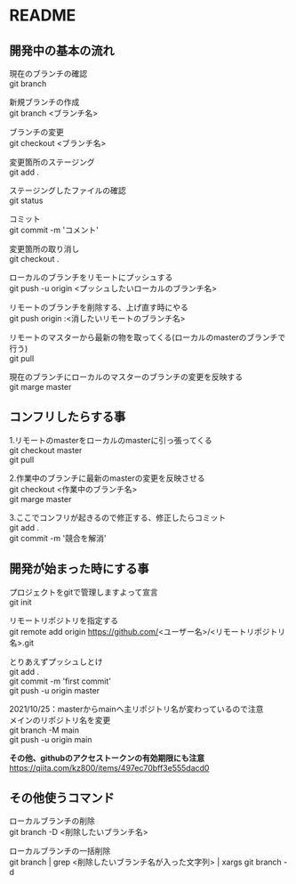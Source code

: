 # README

## 開発中の基本の流れ
現在のブランチの確認  
git branch  

新規ブランチの作成  
git branch <ブランチ名>  

ブランチの変更  
git checkout <ブランチ名>  

変更箇所のステージング  
git add .  

ステージングしたファイルの確認  
git status  

コミット  
git commit -m 'コメント'  

変更箇所の取り消し  
git checkout .  

ローカルのブランチをリモートにプッシュする  
git push -u origin <プッシュしたいローカルのブランチ名>  

リモートのブランチを削除する、上げ直す時にやる  
git push origin :<消したいリモートのブランチ名>  

リモートのマスターから最新の物を取ってくる(ローカルのmasterのブランチで行う)  
git pull  

現在のブランチにローカルのマスターのブランチの変更を反映する  
git marge master  

## コンフリしたらする事
1.リモートのmasterをローカルのmasterに引っ張ってくる  
git checkout master  
git pull  

2.作業中のブランチに最新のmasterの変更を反映させる  
git checkout <作業中のブランチ名>  
git marge master  

3.ここでコンフリが起きるので修正する、修正したらコミット  
git add .  
git commit -m '競合を解消'  

## 開発が始まった時にする事

プロジェクトをgitで管理しますよって宣言  
git init  

リモートリポジトリを指定する  
git remote add origin https://github.com/<ユーザー名>/<リモートリポジトリ名>.git  

とりあえずプッシュしとけ  
git add .  
git commit -m 'first commit'  
git push -u origin master  

2021/10/25：masterからmainへ主リポジトリ名が変わっているので注意  
メインのリポジトリ名を変更  
git branch -M main  
git push -u origin main  

**その他、githubのアクセストークンの有効期限にも注意**  
https://qiita.com/kz800/items/497ec70bff3e555dacd0  

## その他使うコマンド

ローカルブランチの削除  
git branch -D <削除したいブランチ名>  

ローカルブランチの一括削除  
git branch | grep <削除したいブランチ名が入った文字列> | xargs git branch -d  
